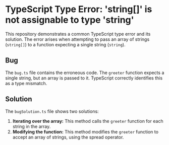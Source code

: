 # TypeScript Type Error: 'string[]' is not assignable to type 'string'

This repository demonstrates a common TypeScript type error and its solution.  The error arises when attempting to pass an array of strings (`string[]`) to a function expecting a single string (`string`).

## Bug

The `bug.ts` file contains the erroneous code.  The `greeter` function expects a single string, but an array is passed to it.  TypeScript correctly identifies this as a type mismatch.

## Solution

The `bugSolution.ts` file shows two solutions:

1. **Iterating over the array:** This method calls the `greeter` function for each string in the array.
2. **Modifying the function:** This method modifies the `greeter` function to accept an array of strings, using the spread operator.